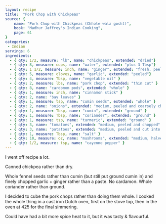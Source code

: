 ```yaml
---
layout: recipe
title:  "Pork Chop with Chickpeas"
source: {
    name: "Pork Chop with Chickpeas (Chhole wala gosht)",
    book: "Madhur Jaffrey's Indian Cooking",
    page: 61
}
categories:
 - Indian
servings: 6
ingredients:
  - { qty: 1/2, measure: "lb", name: "chickpeas", extended: "dried"}
  - { qty: 8, measure: cups, name: "water", extended: "plus 3 Tbsp"}
  - { qty: 1 1/2, measure: inch, name: "ginger", extended: "fresh, peeled & coarsely chopped" }
  - { qty: 5, measure: cloves, name: "garlic", extended: "peeled"}
  - { qty: 4, measure: Tbsp, name: "vegetable oil" }
  - { qty: 2, measure: lbs, name: "pork chop", extended: "thin cut" }
  - { qty: 8, name: "cardomom pods", extended: "whole" }
  - { qty: 1, measure: inch, name: "cinnamon stick" }
  - { qty: 2, name: "bay leaves" }
  - { qty: 1, measure: tsp, name: "cumin seeds", extended: "whole" }
  - { qty: 2, name: "onions", extended: "medium, peeled and coarsely chopped" }
  - { qty: 1, measure: Tbsp, name: "cumin", extended: "ground" }
  - { qty: 1, measure: Tbsp, name: "coriander", extended: "ground" }
  - { qty: 1, measure: tsp, name: "turmeric", extended: "ground" }
  - { qty: 3, name: "tomatoes", extended: "medium, peeled and chopped" }
  - { qty: 3, name: "potatoes", extended: "medium, peeled and cut into 3/4 inch dice" }
  - { qty: 1, measure: Tbsp, name: "salt" }
  - { qty: 10, measure: oz, name: "mushrooms", extended: "medium, halved" }
  - { qty: 1/2, measure: tsp, name: "cayenne pepper" }
---
```


I went off recipe a lot.

Canned chickpea rather than dry.

Whole fennel seeds rather than cumin (but still put ground cumin in) and finely chopped garlic + ginger rather than a paste. No cardamon. Whole coriander rather than ground.

I decided to cube the pork chops rather than doing them whole. I cooked the whole thing in a cast iron Dutch oven, first on the stove top, then in the oven at 425 for the final simmering.

Could have had a bit more spice heat to it, but it was tasty & flavourful.